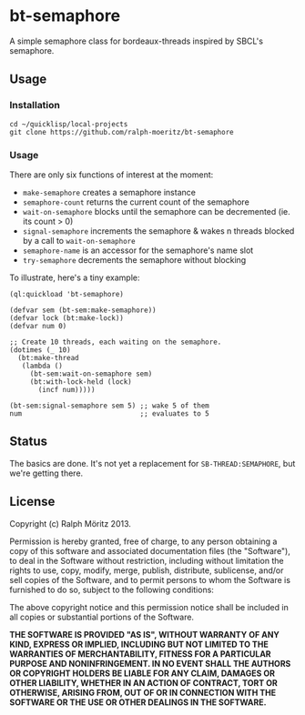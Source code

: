 # bt-semaphore

A simple semaphore class for bordeaux-threads inspired by SBCL's semaphore.

## Usage

### Installation

```
cd ~/quicklisp/local-projects
git clone https://github.com/ralph-moeritz/bt-semaphore
```

### Usage

There are only six functions of interest at the moment:

 - `make-semaphore` creates a semaphore instance
 - `semaphore-count` returns the current count of the semaphore
 - `wait-on-semaphore` blocks until the semaphore can be decremented (ie. its
   count > 0)
 - `signal-semaphore` increments the semaphore & wakes n threads blocked by a
   call to `wait-on-semaphore`
 - `semaphore-name` is an accessor for the semaphore's name slot
 - `try-semaphore` decrements the semaphore without blocking

To illustrate, here's a tiny example:

```common-lisp
(ql:quickload 'bt-semaphore)

(defvar sem (bt-sem:make-semaphore))
(defvar lock (bt:make-lock))
(defvar num 0)

;; Create 10 threads, each waiting on the semaphore.
(dotimes (_ 10)
  (bt:make-thread
   (lambda ()
     (bt-sem:wait-on-semaphore sem)
     (bt:with-lock-held (lock)
       (incf num)))))

(bt-sem:signal-semaphore sem 5) ;; wake 5 of them
num                             ;; evaluates to 5
```

## Status

The basics are done. It's not yet a replacement for `SB-THREAD:SEMAPHORE`, but
we're getting there.

## License

Copyright (c) Ralph Möritz 2013.

Permission is hereby granted, free of charge, to any person obtaining a copy of this software and associated documentation files (the "Software"), to deal in the Software without restriction, including without limitation the rights to use, copy, modify, merge, publish, distribute, sublicense, and/or sell copies of the Software, and to permit persons to whom the Software is furnished to do so, subject to the following conditions:

The above copyright notice and this permission notice shall be included in all copies or substantial portions of the Software.

**THE SOFTWARE IS PROVIDED "AS IS", WITHOUT WARRANTY OF ANY KIND, EXPRESS OR IMPLIED, INCLUDING BUT NOT LIMITED TO THE WARRANTIES OF MERCHANTABILITY, FITNESS FOR A PARTICULAR PURPOSE AND NONINFRINGEMENT. IN NO EVENT SHALL THE AUTHORS OR COPYRIGHT HOLDERS BE LIABLE FOR ANY CLAIM, DAMAGES OR OTHER LIABILITY, WHETHER IN AN ACTION OF CONTRACT, TORT OR OTHERWISE, ARISING FROM, OUT OF OR IN CONNECTION WITH THE SOFTWARE OR THE USE OR OTHER DEALINGS IN THE SOFTWARE.**
